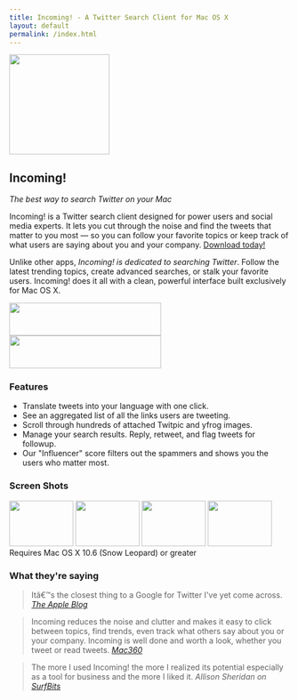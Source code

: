 ```yaml
---
title: Incoming! - A Twitter Search Client for Mac OS X
layout: default
permalink: /index.html
---
```

<div id="bd" class="product"> 
	<div class="yui-gd band1"> 
	    <div class="yui-u first center"> 
			<img src="{{ site.cdn_url }}/images/incoming-logo180.png" width="180" height="180"> 
	    </div> 
	    <div class="yui-u left"> 
			<h2>Incoming!</h2> 
			<p><em>The best way to search Twitter on your Mac</em></p>
			<p>Incoming! is a Twitter search client designed for power users and social media experts. It lets you cut through the noise and find the tweets that matter to you most &mdash; so you can follow your favorite topics or keep track of what users are saying about you and your company. <a href="/incoming/download/">Download today!</a></p> 
			<p>Unlike other apps, <em>Incoming! is dedicated to searching Twitter</em>. Follow the latest trending topics, create advanced searches, or stalk your favorite users. Incoming! does it all with a clean, powerful interface built exclusively for Mac OS X.</p> 
	    </div> 
	</div> 
	<div class="yui-g band2 center"> 
		<a href="/incoming/download/"><img src="{{ site.cdn_url }}/images/download.png" width="273" height="59"></a> 
		<a href="https://sites.fastspring.com/clickontyler/instant/incoming"><img src="{{ site.cdn_url }}/images/addtocart.png" width="273" height="59"></a> 
	</div> 
	<div class="yui-g band3"> 
		<h3>Features</h3> 
		<ul> 
			<li>Translate tweets into your language with one click.</li> 
			<li>See an aggregated list of all the links users are tweeting.</li> 
			<li>Scroll through hundreds of attached Twitpic and yfrog images.</li> 
			<li>Manage your search results. Reply, retweet, and flag tweets for followup.</li> 
			<li>Our "Influencer" score filters out the spammers and shows you the users who matter most.</li> 
		</ul> 
	</div> 
	<div class="yui-g band4"> 
		<h3>Screen Shots</h3> 
		<a href="{{ site.cdn_url }}/images/incoming-ss1.png" class="fb"><img src="{{ site.cdn_url }}/images/incoming-ss1-sm.jpg" width="115" height="82"></a> 
		<a href="{{ site.cdn_url }}/images/incoming-ss2.png" class="fb"><img src="{{ site.cdn_url }}/images/incoming-ss2-sm.jpg" width="115" height="82"></a> 
		<a href="{{ site.cdn_url }}/images/incoming-ss3.png" class="fb"><img src="{{ site.cdn_url }}/images/incoming-ss3-sm.jpg" width="115" height="82"></a> 
		<a href="{{ site.cdn_url }}/images/incoming-ss4.png" class="fb"><img src="{{ site.cdn_url }}/images/incoming-ss4-sm.jpg" width="115" height="82"></a> 
		<div id="requirements"> 
			Requires Mac OS X 10.6 (Snow Leopard) or greater
		</div> 
    </div> 
	<div class="yui-g band5"> 
		<h3>What they're saying</h3> 
		<blockquote>Itâ€™s the closest thing to a Google for Twitter I've yet come across. <cite><a href="http://theappleblog.com/2009/08/14/incoming-new-twitter-app-for-mac-that-only-lets-you-search/">The Apple Blog</a></cite></blockquote> 
		<blockquote>Incoming reduces the noise and clutter and makes it easy to click between topics, find trends, even track what others say about you or your company. Incoming is well done and worth a look, whether you tweet or read tweets. <cite><a href="http://mac360.com/index.php/mac360/comments/do_you_tweet_on_a_mac_incoming_searches_twitter/">Mac360</a></cite></blockquote> 
		<blockquote>The more I used Incoming! the more I realized its potential especially as a tool for business and the more I liked it. <cite>Allison Sheridan on <a href="http://www.surfbits.com/?p=2414">SurfBits</a></cite></blockquote> 
	</div> 
</div>